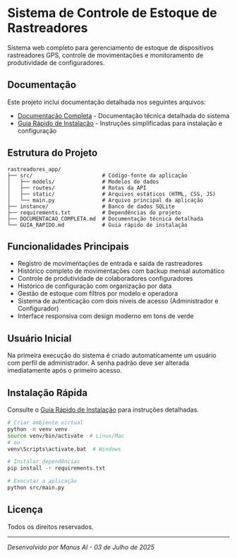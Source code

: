 # Sistema de Controle de Estoque de Rastreadores

Sistema web completo para gerenciamento de estoque de dispositivos rastreadores GPS, controle de movimentações e monitoramento de produtividade de configuradores.

## Documentação

Este projeto inclui documentação detalhada nos seguintes arquivos:

- [Documentação Completa](./DOCUMENTACAO_COMPLETA.md) - Documentação técnica detalhada do sistema
- [Guia Rápido de Instalação](./GUIA_RAPIDO.md) - Instruções simplificadas para instalação e configuração

## Estrutura do Projeto

```
rastreadores_app/
├── src/                      # Código-fonte da aplicação
│   ├── models/               # Modelos de dados
│   ├── routes/               # Rotas da API
│   ├── static/               # Arquivos estáticos (HTML, CSS, JS)
│   └── main.py               # Arquivo principal da aplicação
├── instance/                 # Banco de dados SQLite
├── requirements.txt          # Dependências do projeto
├── DOCUMENTACAO_COMPLETA.md  # Documentação técnica detalhada
└── GUIA_RAPIDO.md            # Guia rápido de instalação
```

## Funcionalidades Principais

- Registro de movimentações de entrada e saída de rastreadores
- Histórico completo de movimentações com backup mensal automático
- Controle de produtividade de colaboradores configuradores
- Histórico de configuração com organização por data
- Gestão de estoque com filtros por modelo e operadora
- Sistema de autenticação com dois níveis de acesso (Administrador e Configurador)
- Interface responsiva com design moderno em tons de verde

## Usuário Inicial

Na primeira execução do sistema é criado automaticamente um usuário com perfil de administrador. A senha padrão deve ser alterada imediatamente após o primeiro acesso.

## Instalação Rápida

Consulte o [Guia Rápido de Instalação](./GUIA_RAPIDO.md) para instruções detalhadas.

```bash
# Criar ambiente virtual
python -m venv venv
source venv/bin/activate  # Linux/Mac
# ou
venv\Scripts\activate.bat  # Windows

# Instalar dependências
pip install -r requirements.txt

# Executar a aplicação
python src/main.py
```

## Licença

Todos os direitos reservados.

---

*Desenvolvido por Manus AI - 03 de Julho de 2025*

